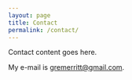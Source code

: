 ```yaml
---
layout: page
title: Contact
permalink: /contact/
---
```


Contact content goes here.

My e-mail is [gremerritt@gmail.com](mailto:gremerritt@gmail.com).
